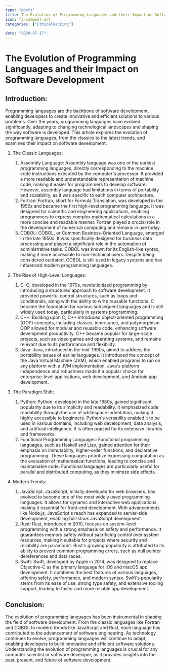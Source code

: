 ```yaml
---
type: "posts"
title: The Evolution of Programming Languages and their Impact on Software Development
icon: fa-comment-alt
categories: ["EthicalHacking"]

date: "2020-07-17"
---
```




# The Evolution of Programming Languages and their Impact on Software Development

## Introduction:
Programming languages are the backbone of software development, enabling developers to create innovative and efficient solutions to various problems. Over the years, programming languages have evolved significantly, adapting to changing technological landscapes and shaping the way software is developed. This article explores the evolution of programming languages, from the classics to the latest trends, and examines their impact on software development.

1. The Classic Languages:
   1. Assembly Language:
      Assembly language was one of the earliest programming languages, directly corresponding to the machine code instructions executed by the computer's processor. It provided a more readable and understandable representation of machine code, making it easier for programmers to develop software. However, assembly language had limitations in terms of portability and scalability, as it was specific to each computer architecture.
   2. Fortran:
      Fortran, short for Formula Translation, was developed in the 1950s and became the first high-level programming language. It was designed for scientific and engineering applications, enabling programmers to express complex mathematical calculations in a more concise and readable manner. Fortran played a crucial role in the development of numerical computing and remains in use today.
   3. COBOL:
      COBOL, or Common Business-Oriented Language, emerged in the late 1950s. It was specifically designed for business data processing and played a significant role in the automation of administrative tasks. COBOL was known for its English-like syntax, making it more accessible to non-technical users. Despite being considered outdated, COBOL is still used in legacy systems and has influenced modern programming languages.

2. The Rise of High-Level Languages:
   1. C:
      C, developed in the 1970s, revolutionized programming by introducing a structured approach to software development. It provided powerful control structures, such as loops and conditionals, along with the ability to write reusable functions. C became the foundation for various subsequent languages and is still widely used today, particularly in systems programming.
   2. C++:
      Building upon C, C++ introduced object-oriented programming (OOP) concepts, including classes, inheritance, and polymorphism. OOP allowed for modular and reusable code, enhancing software development productivity. C++ became popular for large-scale projects, such as video games and operating systems, and remains relevant due to its performance and flexibility.
   3. Java:
      Java, introduced in the mid-1990s, aimed to address the portability issues of earlier languages. It introduced the concept of the Java Virtual Machine (JVM), which enabled programs to run on any platform with a JVM implementation. Java's platform independence and robustness made it a popular choice for enterprise-level applications, web development, and Android app development.

3. The Paradigm Shift:
   1. Python:
      Python, developed in the late 1980s, gained significant popularity due to its simplicity and readability. It emphasized code readability through the use of whitespace indentation, making it highly accessible to beginners. Python's versatility enabled it to be used in various domains, including web development, data analysis, and artificial intelligence. It is often praised for its extensive libraries and frameworks.
   2. Functional Programming Languages:
      Functional programming languages, such as Haskell and Lisp, gained attention for their emphasis on immutability, higher-order functions, and declarative programming. These languages prioritize expressing computation as the evaluation of mathematical functions, leading to concise and maintainable code. Functional languages are particularly useful for parallel and distributed computing, as they minimize side effects.

4. Modern Trends:
   1. JavaScript:
      JavaScript, initially developed for web browsers, has evolved to become one of the most widely used programming languages. It allows for dynamic and interactive web applications, making it essential for front-end development. With advancements like Node.js, JavaScript's reach has expanded to server-side development, enabling full-stack JavaScript development.
   2. Rust:
      Rust, introduced in 2010, focuses on system-level programming with a strong emphasis on safety and performance. It guarantees memory safety without sacrificing control over system resources, making it suitable for projects where security and reliability are paramount. Rust's growing popularity is attributed to its ability to prevent common programming errors, such as null pointer dereferences and data races.
   3. Swift:
      Swift, developed by Apple in 2014, was designed to replace Objective-C as the primary language for iOS and macOS app development. It combines the best features of various languages, offering safety, performance, and modern syntax. Swift's popularity stems from its ease of use, strong type safety, and extensive tooling support, leading to faster and more reliable app development.

## Conclusion:
The evolution of programming languages has been instrumental in shaping the field of software development. From the classic languages like Fortran and COBOL to modern trends like JavaScript and Rust, each language has contributed to the advancement of software engineering. As technology continues to evolve, programming languages will continue to adapt, enabling developers to build innovative and efficient software solutions. Understanding the evolution of programming languages is crucial for any computer scientist or software developer, as it provides insights into the past, present, and future of software development.